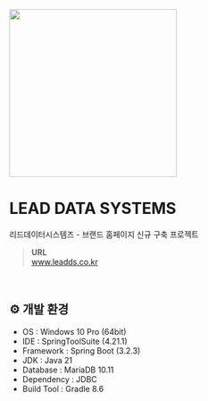 <img src="https://github.com/KwonSsohyun/LDS_Homepage/assets/90014589/80b06e49-9972-4c42-8a56-fe01cac5f06b" width="300"/>

# LEAD DATA SYSTEMS

리드데이터시스템즈 - 브랜드 홈페이지 신규 구축 프로젝트
<br>
> **URL**   
> www.leadds.co.kr

<br>

## ⚙ 개발 환경
- OS : Windows 10 Pro (64bit)
- IDE : SpringToolSuite (4.21.1)
- Framework : Spring Boot (3.2.3)
- JDK : Java 21
- Database : MariaDB 10.11
- Dependency : JDBC
- Build Tool : Gradle 8.6
<br>
